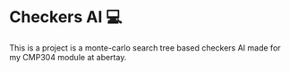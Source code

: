 # Checkers AI 💻 
This is a project is a monte-carlo search tree based checkers AI made for my CMP304 module at abertay.
